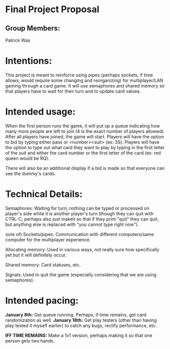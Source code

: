 # Final Project Proposal

## Group Members:

Patrick Was
       
# Intentions:

This project is meant to reinforce using pipes (perhaps sockets, if time allows; would require some changing and reorganizing) for multiplayer/LAN gaming through a card game. It will use semaphores and shared memory so that players have to wait for their turn and to update card values. 
    
# Intended usage:

When the first person runs the game, it will put up a queue indicating how many more people are left to join (4 is the exact number of players allowed). After all players have joined, the game will start. Players will have the option to bid by typing either pass or \<number\>\<suit\> (ex: 3S). Players will have the option to type out what card they want to play by typing in the first letter of the suit and either the card number or the first letter of the card (ex: red queen would be RQ). 

There will also be an additional display if a bid is made so that everyone can see the dummy's cards. 

# Technical Details:

Semaphores: Waiting for turn; nothing can be typed or processed on player's side while it is another player's turn (though they can quit with CTRL-C; perhaps also just makeit so that if they print "quit" they can quit, but anything else is replaced with "you cannot type right now").

(one of) Sockets/pipes: Communication with different computers/same computer for the multiplayer experience.

Allocating memory: Used in various ways, not really sure how specifically yet but it will definitely occur. 

Shared memory: Card statuses, etc.

Signals: Used to quit the game (especially considering that we are using semaphores).

# Intended pacing:

**January 8th:** Get queue running. Perhaps, if time remains, get card randomization as well. 
**January 18th:** Get play testers (other than having play tested it myself earlier) to catch any bugs, rectify performance, etc. 

**IFF TIME REMAINS:** Make a 1v1 version, perhaps making it so that one person gets two hands. 
